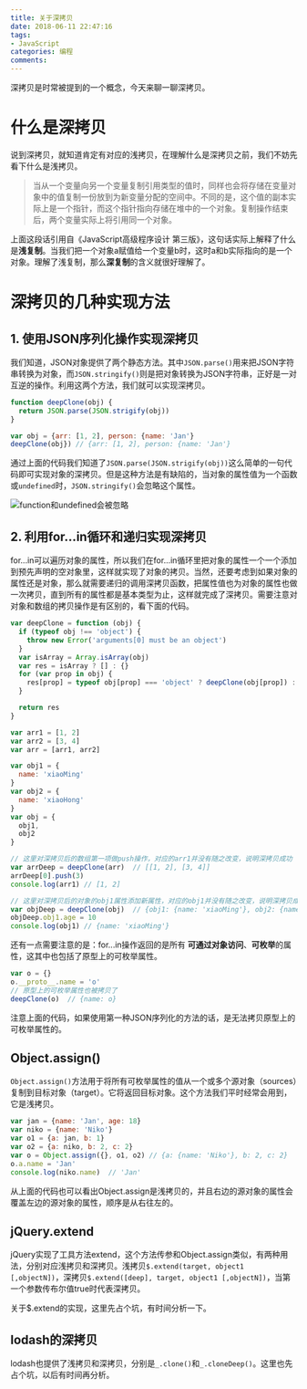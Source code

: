 ```yaml
---
title: 关于深拷贝
date: 2018-06-11 22:47:16
tags: 
- JavaScript
categories: 编程
comments:
---
```


深拷贝是时常被提到的一个概念，今天来聊一聊深拷贝。
<!-- more -->

# 什么是深拷贝

说到深拷贝，就知道肯定有对应的浅拷贝，在理解什么是深拷贝之前，我们不妨先看下什么是浅拷贝。

> 当从一个变量向另一个变量复制引用类型的值时，同样也会将存储在变量对象中的值复制一份放到为新变量分配的空间中。不同的是，这个值的副本实际上是一个指针，而这个指针指向存储在堆中的一个对象。复制操作结束后，两个变量实际上将引用同一个对象。

上面这段话引用自《JavaScript高级程序设计 第三版》，这句话实际上解释了什么是**浅复制**。当我们把一个对象a赋值给一个变量b时，这时a和b实际指向的是一个对象。理解了浅复制，那么**深复制**的含义就很好理解了。

# 深拷贝的几种实现方法

## 1. 使用JSON序列化操作实现深拷贝
我们知道，JSON对象提供了两个静态方法。其中`JSON.parse()`用来把JSON字符串转换为对象，而`JSON.stringify()`则是把对象转换为JSON字符串，正好是一对互逆的操作。利用这两个方法，我们就可以实现深拷贝。

```javascript
function deepClone(obj) {
  return JSON.parse(JSON.strigify(obj))
}

var obj = {arr: [1, 2], person: {name: 'Jan'}
deepClone(obj}) // {arr: [1, 2], person: {name: 'Jan'}
```
通过上面的代码我们知道了`JSON.parse(JSON.strigify(obj))`这么简单的一句代码即可实现对象的深拷贝。但是这种方法是有缺陷的，当对象的属性值为一个函数或`undefined`时，`JSON.stringify()`会忽略这个属性。

![function和undefined会被忽略](http://ww1.sinaimg.cn/large/d7f38664ly1g0r2azkelvj20cd01ha9x.jpg)

## 2. 利用for...in循环和递归实现深拷贝
for...in可以遍历对象的属性，所以我们在for...in循环里把对象的属性一个一个添加到预先声明的空对象里，这样就实现了对象的拷贝。当然，还要考虑到如果对象的属性还是对象，那么就需要递归的调用深拷贝函数，把属性值也为对象的属性也做一次拷贝，直到所有的属性都是基本类型为止，这样就完成了深拷贝。需要注意对对象和数组的拷贝操作是有区别的，看下面的代码。

```javascript
var deepClone = function (obj) {
  if (typeof obj !== 'object') {
    throw new Error('arguments[0] must be an object')
  }
  var isArray = Array.isArray(obj)
  var res = isArray ? [] : {}
  for (var prop in obj) {
    res[prop] = typeof obj[prop] === 'object' ? deepClone(obj[prop]) : obj[prop]
  }

  return res
}

var arr1 = [1, 2]
var arr2 = [3, 4]
var arr = [arr1, arr2]

var obj1 = {
  name: 'xiaoMing'
}
var obj2 = {
  name: 'xiaoHong'
}
var obj = {
  obj1,
  obj2
}

// 这里对深拷贝后的数组第一项做push操作，对应的arr1并没有随之改变，说明深拷贝成功
var arrDeep = deepClone(arr)  // [[1, 2], [3, 4]]
arrDeep[0].push(3)
console.log(arr1) // [1, 2]

// 这里对深拷贝后的对象的obj1属性添加新属性，对应的obj1并没有随之改变，说明深拷贝成功
var objDeep = deepClone(obj)  // {obj1: {name: 'xiaoMing'}, obj2: {name: 'xiaoHong'}}
objDeep.obj1.age = 10
console.log(obj1) // {name: 'xiaoMing'}
```

还有一点需要注意的是：for...in操作返回的是所有 **可通过对象访问**、**可枚举**的属性，这其中也包括了原型上的可枚举属性。

```javascript
var o = {}
o.__proto__.name = 'o'
// 原型上的可枚举属性也被拷贝了
deepClone(o)  // {name: o}
```

注意上面的代码，如果使用第一种JSON序列化的方法的话，是无法拷贝原型上的可枚举属性的。

## Object.assign()
`Object.assign()`方法用于将所有可枚举属性的值从一个或多个源对象（sources）复制到目标对象（target）。它将返回目标对象。这个方法我们平时经常会用到，它是浅拷贝。

```javascript
var jan = {name: 'Jan', age: 18}
var niko = {name: 'Niko'}
var o1 = {a: jan, b: 1}
var o2 = {a: niko, b: 2, c: 2}
var o = Object.assign({}, o1, o2) // {a: {name: 'Niko'}, b: 2, c: 2}
o.a.name = 'Jan'
console.log(niko.name)  // 'Jan'
```
从上面的代码也可以看出Object.assign是浅拷贝的，并且右边的源对象的属性会覆盖左边的源对象的属性，顺序是从右往左的。

## jQuery.extend
jQuery实现了工具方法extend，这个方法传参和Object.assign类似，有两种用法，分别对应浅拷贝和深拷贝。浅拷贝`$.extend(target, object1 [,objectN])`，深拷贝`$.extend([deep], target, object1 [,objectN])`，当第一个参数传布尔值true时代表深拷贝。

关于$.extend的实现，这里先占个坑，有时间分析一下。

## lodash的深拷贝
lodash也提供了浅拷贝和深拷贝，分别是`_.clone()`和`_.cloneDeep()`。这里也先占个坑，以后有时间再分析。
